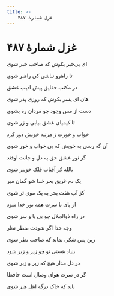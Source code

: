 ```yaml
---
title: >-
    غزل شمارهٔ ۴۸۷
---
```

# غزل شمارهٔ ۴۸۷

<div class="b" id="bn1"><div class="m1"><p>ای بی‌خبر بکوش که صاحب خبر شوی</p></div>
<div class="m2"><p>تا راهرو نباشی کی راهبر شوی</p></div></div>
<div class="b" id="bn2"><div class="m1"><p>در مکتب حقایق پیش ادیب عشق</p></div>
<div class="m2"><p>هان ای پسر بکوش که روزی پدر شوی</p></div></div>
<div class="b" id="bn3"><div class="m1"><p>دست از مس وجود چو مردان ره بشوی</p></div>
<div class="m2"><p>تا کیمیای عشق بیابی و زر شوی</p></div></div>
<div class="b" id="bn4"><div class="m1"><p>خواب و خورت ز مرتبه خویش دور کرد</p></div>
<div class="m2"><p>آن گه رسی به خویش که بی خواب و خور شوی</p></div></div>
<div class="b" id="bn5"><div class="m1"><p>گر نور عشق حق به دل و جانت اوفتد</p></div>
<div class="m2"><p>بالله کز آفتاب فلک خوبتر شوی</p></div></div>
<div class="b" id="bn6"><div class="m1"><p>یک دم غریق بحر خدا شو گمان مبر</p></div>
<div class="m2"><p>کز آب هفت بحر به یک موی تر شوی</p></div></div>
<div class="b" id="bn7"><div class="m1"><p>از پای تا سرت همه نور خدا شود</p></div>
<div class="m2"><p>در راه ذوالجلال چو بی پا و سر شوی</p></div></div>
<div class="b" id="bn8"><div class="m1"><p>وجه خدا اگر شودت منظر نظر</p></div>
<div class="m2"><p>زین پس شکی نماند که صاحب نظر شوی</p></div></div>
<div class="b" id="bn9"><div class="m1"><p>بنیاد هستی تو چو زیر و زبر شود</p></div>
<div class="m2"><p>در دل مدار هیچ که زیر و زبر شوی</p></div></div>
<div class="b" id="bn10"><div class="m1"><p>گر در سرت هوای وصال است حافظا</p></div>
<div class="m2"><p>باید که خاک درگه اهل هنر شوی</p></div></div>
